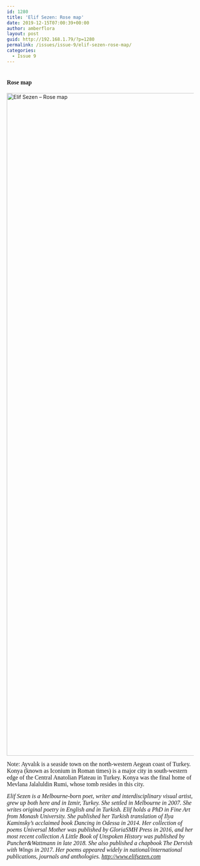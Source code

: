 ```yaml
---
id: 1280
title: 'Elif Sezen: Rose map'
date: 2019-12-15T07:00:39+00:00
author: amberflora
layout: post
guid: http://192.168.1.79/?p=1280
permalink: /issues/issue-9/elif-sezen-rose-map/
categories:
  - Issue 9
---
```

# <span style="font-family: georgia, palatino, serif; font-size: 12pt;">Rose map</span>

<img loading="lazy" class="alignnone wp-image-1281" src="http://amberflora.com/wp-content/uploads/2019/11/Rose-map-by-Elif-Sezen.jpg" alt="Elif Sezen – Rose map" width="800" height="1779" srcset="/assets/wp-content/uploads/2019/11/Rose-map-by-Elif-Sezen.jpg 1693w, /assets/wp-content/uploads/2019/11/Rose-map-by-Elif-Sezen-135x300.jpg 135w, /assets/wp-content/uploads/2019/11/Rose-map-by-Elif-Sezen-768x1708.jpg 768w, /assets/wp-content/uploads/2019/11/Rose-map-by-Elif-Sezen-460x1024.jpg 460w" sizes="(max-width: 800px) 100vw, 800px" /> 

<span style="font-size: 12pt; font-family: georgia, palatino, serif;">Note: Ayvalık is a seaside town on the north-western Aegean coast of Turkey. Konya (known as Iconium in Roman times) is a major city in south-western edge of the Central Anatolian Plateau in Turkey. Konya was the final home of Mevlana Jalaluldin Rumi, whose tomb resides in this city.</span>

<span style="font-size: 12pt; font-family: georgia, palatino, serif;"><em>Elif Sezen is a Melbourne-born poet, writer and interdisciplinary visual artist, grew up both here and in Izmir, Turkey. She settled in Melbourne in 2007. She writes original poetry in English and in Turkish. Elif holds a PhD in Fine Art from Monash University. She published her Turkish translation of Ilya Kaminsky’s acclaimed book Dancing in Odessa in 2014. Her collection of poems Universal Mother was published by GloriaSMH Press in 2016, and her most recent collection A Little Book of Unspoken History was published by Puncher&Wattmann in late 2018. She also published a chapbook The Dervish with Wings in 2017. Her poems appeared widely in national/international publications, journals and anthologies. <a href="http://www.elifsezen.com" target="_blank" rel="noopener noreferrer">http://www.elifsezen.com</a></em></span>
